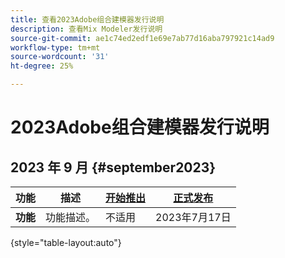 ```yaml
---
title: 查看2023Adobe组合建模器发行说明
description: 查看Mix Modeler发行说明
source-git-commit: ae1c74ed2edf1e69e7ab77d16aba797921c14ad9
workflow-type: tm+mt
source-wordcount: '31'
ht-degree: 25%

---
```


# 2023Adobe组合建模器发行说明

## 2023 年 9 月 {#september2023}

| 功能 | 描述 | [开始推出](releases.md) | [正式发布](releases.md) |
| ----------- | ---------- | ------- | ---- |
| **功能** | 功能描述。 | 不适用 | 2023年7月17日 |

{style="table-layout:auto"}
